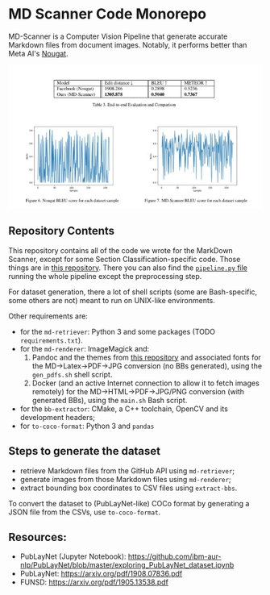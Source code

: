 # MD Scanner Code Monorepo

MD-Scanner is a Computer Vision Pipeline that generate accurate Markdown files from document images. Notably, it performs better than Meta AI's [Nougat](https://facebookresearch.github.io/nougat/).

![](usvsfb.jpg)

## Repository Contents

This repository contains all of the code we wrote for the MarkDown Scanner, except for some Section Classification-specific code. Those things are in [this repository](https://github.com/md-scanner/unilm). There you can also find the [`pipeline.py` file](https://github.com/md-scanner/unilm/blob/master/dit/pipeline.py) running the whole pipeline except the preprocessing step.

For dataset generation, there a lot of shell scripts (some are Bash-specific, some others are not) meant to run on UNIX-like environments.

Other requirements are:

* for the `md-retriever`: Python 3 and some packages (TODO `requirements.txt`).
* for the `md-renderer`: ImageMagick and:
    1. Pandoc and the themes from [this repository](https://github.com/cab-1729/Pandoc-Themes) and associated fonts for the MD->Latex->PDF->JPG conversion (no BBs generated), using the `gen_pdfs.sh` shell script.
    2. Docker (and an active Internet connection to allow it to fetch images remotely) for the MD->HTML->PDF->JPG/PNG conversion (with generated BBs), using the `main.sh` Bash script.
* for the `bb-extractor`: CMake, a C++ toolchain, OpenCV and its development headers;
* for `to-coco-format`: Python 3 and `pandas`


## Steps to generate the dataset

* retrieve Markdown files from the GitHub API using `md-retriever`;
* generate images from those Markdown files using `md-renderer`;
* extract bounding box coordinates to CSV files using `extract-bbs`.

To convert the dataset to (PubLayNet-like) COCo format by generating a JSON file from the CSVs, use `to-coco-format`. 

## Resources:
- PubLayNet (Jupyter Notebook): https://github.com/ibm-aur-nlp/PubLayNet/blob/master/exploring_PubLayNet_dataset.ipynb
- PubLayNet: https://arxiv.org/pdf/1908.07836.pdf
- FUNSD: https://arxiv.org/pdf/1905.13538.pdf


